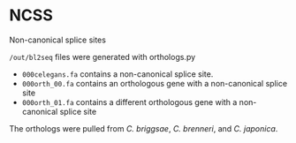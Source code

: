 # NCSS
Non-canonical splice sites

`/out/bl2seq` files were generated with orthologs.py

* `000celegans.fa` contains a non-canonical splice site.
* `000orth_00.fa` contains an orthologous gene with a non-canonical splice site
* `000orth_01.fa` contains a different orthologous gene with a non-canonical splice site

The orthologs were pulled from *C. briggsae*, *C. brenneri*, and *C. japonica*.
